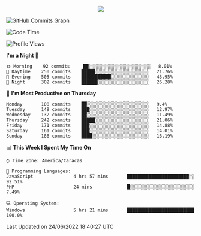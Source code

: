 <p align="center">
  <a href="http://www.github.com/thevacs">
    <img src="https://github-readme-streak-stats.herokuapp.com/?user=thevacs&stroke=ffffff&background=1c1917&ring=0891b2&fire=0891b2&currStreakNum=ffffff&currStreakLabel=0891b2&sideNums=ffffff&sideLabels=ffffff&dates=ffffff&hide_border=true" />
  </a>
  
  <a href="http://www.github.com/thevacs"><img src="https://activity-graph.herokuapp.com/graph?username=thevacs&bg_color=1c1917&color=ffffff&line=0891b2&point=ffffff&area_color=1c1917&area=true&hide_border=true&custom_title=GitHub%20Commits%20Graph" alt="GitHub Commits Graph" /></a>
  
  <!--START_SECTION:waka-->
![Code Time](http://img.shields.io/badge/Code%20Time-0%20secs-blue)

![Profile Views](http://img.shields.io/badge/Profile%20Views-5-blue)

**I'm a Night 🦉** 

```text
🌞 Morning    92 commits     ██░░░░░░░░░░░░░░░░░░░░░░░   8.01% 
🌆 Daytime    250 commits    █████░░░░░░░░░░░░░░░░░░░░   21.76% 
🌃 Evening    505 commits    ███████████░░░░░░░░░░░░░░   43.95% 
🌙 Night      302 commits    ██████░░░░░░░░░░░░░░░░░░░   26.28%

```
📅 **I'm Most Productive on Thursday** 

```text
Monday       108 commits    ██░░░░░░░░░░░░░░░░░░░░░░░   9.4% 
Tuesday      149 commits    ███░░░░░░░░░░░░░░░░░░░░░░   12.97% 
Wednesday    132 commits    ██░░░░░░░░░░░░░░░░░░░░░░░   11.49% 
Thursday     242 commits    █████░░░░░░░░░░░░░░░░░░░░   21.06% 
Friday       171 commits    ███░░░░░░░░░░░░░░░░░░░░░░   14.88% 
Saturday     161 commits    ███░░░░░░░░░░░░░░░░░░░░░░   14.01% 
Sunday       186 commits    ████░░░░░░░░░░░░░░░░░░░░░   16.19%

```


📊 **This Week I Spent My Time On** 

```text
⌚︎ Time Zone: America/Caracas

💬 Programming Languages: 
JavaScript               4 hrs 57 mins       ███████████████████████░░   92.51% 
PHP                      24 mins             █░░░░░░░░░░░░░░░░░░░░░░░░   7.49%

💻 Operating System: 
Windows                  5 hrs 21 mins       █████████████████████████   100.0%

```


 Last Updated on 24/06/2022 18:40:27 UTC
<!--END_SECTION:waka-->
</p>
